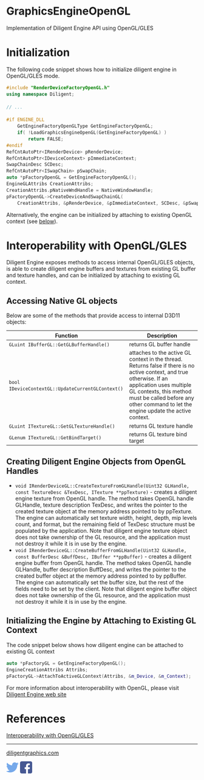 
# GraphicsEngineOpenGL

Implementation of Diligent Engine API using OpenGL/GLES

# Initialization

The following code snippet shows how to initialize diligent engine in OpenGL/GLES mode.

```cpp
#include "RenderDeviceFactoryOpenGL.h"
using namespace Diligent;

// ...

#if ENGINE_DLL
    GetEngineFactoryOpenGLType GetEngineFactoryOpenGL;
    if( !LoadGraphicsEngineOpenGL(GetEngineFactoryOpenGL) )
        return FALSE;
#endif
RefCntAutoPtr<IRenderDevice> pRenderDevice;
RefCntAutoPtr<IDeviceContext> pImmediateContext;
SwapChainDesc SCDesc;
RefCntAutoPtr<ISwapChain> pSwapChain;
auto *pFactoryOpenGL = GetEngineFactoryOpenGL();
EngineGLAttribs CreationAttribs;
CreationAttribs.pNativeWndHandle = NativeWindowHandle;
pFactoryOpenGL->CreateDeviceAndSwapChainGL(
    CreationAttribs, &pRenderDevice, &pImmediateContext, SCDesc, &pSwapChain);
```

Alternatively, the engine can be initialized by attaching to existing OpenGL context (see [below](#initializing-the-engine-by-attaching-to-existing-gl-context)).

# Interoperability with OpenGL/GLES

Diligent Engine exposes methods to access internal OpenGL/GLES objects, is able to create diligent engine buffers
and textures from existing GL buffer and texture handles, and can be initialized by attaching to existing GL
context.

## Accessing Native GL objects

Below are some of the methods that provide access to internal D3D11 objects:

|                       Function                    |                              Description                                                                      |
|---------------------------------------------------|---------------------------------------------------------------------------------------------------------------|
| `GLuint IBufferGL::GetGLBufferHandle()`           | returns GL buffer handle                    |
| `bool IDeviceContextGL::UpdateCurrentGLContext()` | attaches to the active GL context in the thread. Returns false if there is no active context, and true otherwise.  If an application uses multiple GL contexts, this method must be called before any other command to let the engine update the active context. |
| `GLuint ITextureGL::GetGLTextureHandle()`         | returns GL texture handle                    |
| `GLenum ITextureGL::GetBindTarget()`              | returns GL texture bind target               |

## Creating Diligent Engine Objects from OpenGL Handles

* `void IRenderDeviceGL::CreateTextureFromGLHandle(Uint32 GLHandle, const TextureDesc &TexDesc, ITexture **ppTexture)` -
    creates a diligent engine texture from OpenGL handle. The method takes OpenGL handle GLHandle, texture description TexDesc,
    and writes the pointer to the created texture object at the memory address pointed to by ppTexture. The engine can automatically
    set texture width, height, depth, mip levels count, and format, but the remaining field of TexDesc structure must be populated by
    the application. Note that diligent engine texture object does not take ownership of the GL resource, and the application must
    not destroy it while it is in use by the engine.
* `void IRenderDeviceGL::CreateBufferFromGLHandle(Uint32 GLHandle, const BufferDesc &BuffDesc, IBuffer **ppBuffer)` -
    creates a diligent engine buffer from OpenGL handle. The method takes OpenGL handle GLHandle, buffer description BuffDesc,
    and writes the pointer to the created buffer object at the memory address pointed to by ppBuffer. The engine can automatically
    set the buffer size, but the rest of the fields need to be set by the client. Note that diligent engine buffer object does not
    take ownership of the GL resource, and the application must not destroy it while it is in use by the engine.

## Initializing the Engine by Attaching to Existing GL Context

The code snippet below shows how diligent engine can be attached to existing GL context

```cpp
auto *pFactoryGL = GetEngineFactoryOpenGL();
EngineCreationAttribs Attribs;
pFactoryGL->AttachToActiveGLContext(Attribs, &m_Device, &m_Context);
```

For more information about interoperability with OpenGL, please visit [Diligent Engine web site](http://diligentgraphics.com/diligent-engine/native-api-interoperability/openglgles-interoperability/)

# References

[Interoperability with OpenGL/GLES](http://diligentgraphics.com/diligent-engine/native-api-interoperability/openglgles-interoperability/)

-------------------

[diligentgraphics.com](http://diligentgraphics.com)

[![Diligent Engine on Twitter](media/twitter.png)](https://twitter.com/diligentengine)
[![Diligent Engine on Facebook](media/facebook.png)](https://www.facebook.com/DiligentGraphics/)
